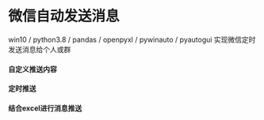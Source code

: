# 微信自动发送消息
win10 / python3.8 / pandas / openpyxl / pywinauto / pyautogui
实现微信定时发送消息给个人或群
#### 自定义推送内容
#### 定时推送
#### 结合excel进行消息推送
